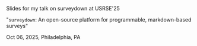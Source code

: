 Slides for my talk on surveydown at USRSE'25

"`surveydown`: An open-source platform for programmable, markdown-based surveys"

Oct 06, 2025, Philadelphia, PA